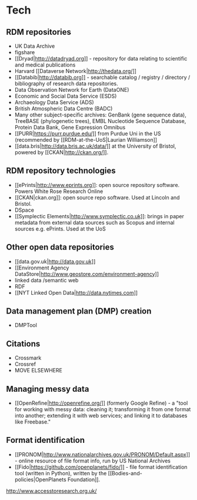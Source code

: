# Tech #

## RDM repositories ##

 * UK Data Archive
 * figshare
 * [[Dryad|http://datadryad.org]] - repository for data relating to scientific and medical publications
 * Harvard [[Dataverse Network|http://thedata.org/]]
 * [[Databib|http://databib.org]] - searchable catalog / registry / directory / bibliography of research data repositories. 
 * Data Observation Network for Earth (DataONE)
 * Economic and Social Data Service (ESDS)
 * Archaeology Data Service (ADS)
 * British Atmospheric Data Centre (BADC)
 * Many other subject-specific archives: GenBank (gene sequence data), TreeBASE (phylogenetic trees), EMBL Nucleotide Sequence Database, Protein Data Bank, Gene Expression Omnibus
 * [[PURR|https://purr.purdue.edu/]] from Purdue Uni in the US (recommended by [[RDM-at-the-UoS|Laurian Williamson]]
 * [[data.bris|http://data.bris.ac.uk/data/]] at the University of Bristol, powered by [[CKAN|http://ckan.org/]].

## RDM repository technologies ##

 * [[ePrints|http://www.eprints.org]]: open source repository software.  Powers White Rose Research Online
 * [[CKAN|ckan.org]]: open source repo software.  Used at Lincoln and Bristol.
 * DSpace
 * [[Symplectic Elements|http://www.symplectic.co.uk]]: brings in paper metadata from external data sources such as Scopus and internal sources e.g. ePrints.  Used at the UoS

## Other open data repositories ##

 * [[data.gov.uk|http://data.gov.uk]]
 * [[Environment Agency DataStore|http://www.geostore.com/environment-agency]]
 * linked data /semantic web
 * RDF
 * [[NYT Linked Open Data|http://data.nytimes.com]]

## Data management plan (DMP) creation
 
 * DMPTool

## Citations ##

 * Crossmark
 * Crossref
 * MOVE ELSEWHERE

## Managing messy data ##

 * [[OpenRefine|http://openrefine.org/]] (formerly Google Refine) - a "tool for working with messy data: cleaning it; transforming it from one format into another; extending it with web services; and linking it to databases like Freebase."

## Format identification ##

 * [[PRONOM|http://www.nationalarchives.gov.uk/PRONOM/Default.aspx]] - online resource of file format info, run by US National Archives
 * [[Fido|https://github.com/openplanets/fido/]] - file format identification tool (written in Python), written by the [[Bodies-and-policies|OpenPlanets Foundation]].


http://www.accesstoresearch.org.uk/
